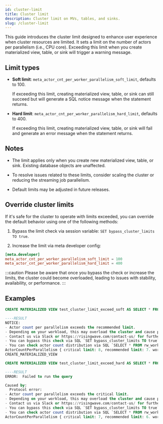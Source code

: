 ```yaml
---
id: cluster-limit
title: Cluster limit
description: Cluster limit on MVs, tables, and sinks.
slug: /cluster-limit
---
```

<head>
  <link rel="canonical" href="https://docs.risingwave.com/docs/current/cluster-limit/" />
</head>

This guide introduces the cluster limit designed to enhance user experience when cluster resources are limited. It sets a limit on the number of actors per parallelism (i.e., CPU core). Exceeding this limit when you create materialized view, table, or sink will trigger a warning message.

## Limit types

- **Soft limit**: `meta_actor_cnt_per_worker_parallelism_soft_limit`, defaults to 100.
  
  If exceeding this limit, creating materialized view, table, or sink can still succeed but will generate a SQL notice message when the statement returns.

- **Hard limit**: `meta_actor_cnt_per_worker_parallelism_hard_limit`, defaults to 400.

  If exceeding this limit, creating materialized view, table, or sink will fail and generate an error message when the statement returns.

## Notes

- The limit applies only when you create new materialized view, table, or sink. Existing database objects are unaffected.

- To resolve issues related to these limits, consider scaling the cluster or reducing the streaming job parallelism.

- Default limits may be adjusted in future releases.

## Override cluster limits

If it's safe for the cluster to operate with limits exceeded, you can override the default behavior using one of the following methods:

1. Bypass the limit check via session variable: `SET bypass_cluster_limits TO true`.

2. Increase the limit via meta developer config:

  ```toml
  [meta.developer]
  meta_actor_cnt_per_worker_parallelism_soft_limit = 100
  meta_actor_cnt_per_worker_parallelism_hard_limit = 400
  ```

:::caution
Please be aware that once you bypass the check or increase the limits, the cluster could become overloaded, leading to issues with stability, availability, or performance.
:::

## Examples

```sql title="Create a materialized view exceeding the soft limit"
CREATE MATERIALIZED VIEW test_cluster_limit_exceed_soft AS SELECT * FROM test;

----RESULT
NOTICE:  
- Actor count per parallelism exceeds the recommended limit.
- Depending on your workload, this may overload the cluster and cause performance/stability issues. Scaling the cluster is recommended.
- Contact us via Slack or https://risingwave.com/contact-us/ for further enquiry.
- You can bypass this check via SQL `SET bypass_cluster_limits TO true`.
- You can check actor count distribution via SQL `SELECT * FROM rw_worker_actor_count`.
ActorCountPerParallelism { critical limit: 8, recommended limit: 7. worker_id_to_actor_count: ["1 -> WorkerActorCount { actor_count: 32, parallelism: 4 }"] }
CREATE_MATERIALIZED_VIEW
```


```sql title="Create a materialized view exceeding the hard limit"
CREATE MATERIALIZED VIEW test_cluster_limit_exceed_hard AS SELECT * FROM test;

----RESULT
ERROR:  Failed to run the query

Caused by:
  Protocol error: 
- Actor count per parallelism exceeds the critical limit.
- Depending on your workload, this may overload the cluster and cause performance/stability issues. Please scale the cluster before proceeding!
- Contact us via Slack or https://risingwave.com/contact-us/ for further enquiry.
- You can bypass this check via SQL `SET bypass_cluster_limits TO true`.
- You can check actor count distribution via SQL `SELECT * FROM rw_worker_actor_count`.
ActorCountPerParallelism { critical limit: 7, recommended limit: 6. worker_id_to_actor_count: ["1 -> WorkerActorCount { actor_count: 32, parallelism: 4 }"] }
```